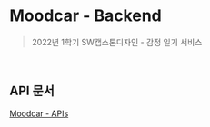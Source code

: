 #  Moodcar - Backend
>2022년 1학기 SW캡스톤디자인 - 감정 일기 서비스
<br/>

##  API 문서
[Moodcar - APIs]((https://canonn11.gitbook.io/moodcar-apis))